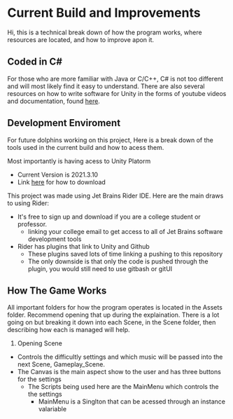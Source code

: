 # Current Build and Improvements
Hi, this is a technical break down of how the program works, where resources are located, and how to improve apon it.

## Coded in C#
For those who are more familiar with Java or C/C++, C# is not too different and will most likely find it easy to understand. There are also several resources on how to write software for Unity in the forms of youtube videos and documentation, found [here](https://docs.unity.com/). 

## Development Enviroment
For future dolphins working on this project, Here is a break down of the tools used in the current build and how to acess them.

Most importantly is having acess to Unity Platorm 
- Current Version is 2021.3.10
- Link [here](https://unity.com/download) for how to download 

This project was made using Jet Brains Rider IDE. Here are the main draws to using Rider:
- It's free to sign up and download if you are a college student or professor. 
  - linking your college email to get access to all of Jet Brains software development tools
- Rider has plugins that link to Unity and Github
  - These plugins saved lots of time linking a pushing to this repository 
  - The only downside is that only the code is pushed through the plugin, you would still need to use gitbash or gitUI

## How The Game Works
All important folders for how the program operates is located in the Assets folder. Recommend opening that up during the explaination. There is a lot going on but breaking it down into each Scene, in the Scene folder, then describing how each is managed will help. 

1. Opening Scene
  - Controls the difficultly settings and which music will be passed into the next Scene, Gameplay_Scene.
  - The Canvas is the main aspect show to the user and has three buttons for the settings
    - The Scripts being used here are the MainMenu which controls the the settings 
      - MainMenu is a Singlton that can be acessed through an instance valariable      


